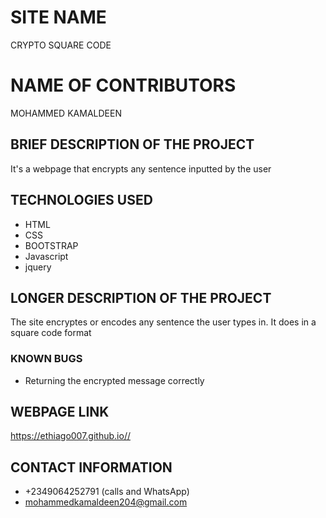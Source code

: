 # SITE NAME
CRYPTO SQUARE CODE
# NAME OF CONTRIBUTORS
MOHAMMED KAMALDEEN
## BRIEF DESCRIPTION OF THE PROJECT
It's a webpage that encrypts any sentence inputted by the user
## TECHNOLOGIES USED
* HTML
* CSS
* BOOTSTRAP
* Javascript
* jquery
## LONGER DESCRIPTION OF THE PROJECT
The site encryptes or encodes any sentence the user types in. It does in a square code format
### KNOWN BUGS
* Returning the encrypted message correctly

## WEBPAGE LINK
 https://ethiago007.github.io//
## CONTACT INFORMATION
* +2349064252791 (calls and WhatsApp)
* mohammedkamaldeen204@gmail.com